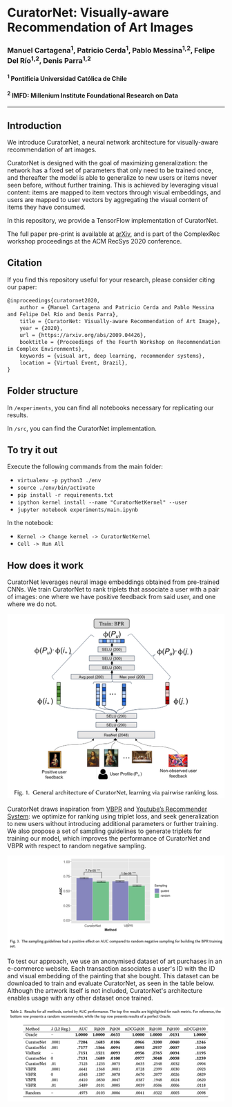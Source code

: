 # CuratorNet: Visually-aware Recommendation of Art Images

### Manuel Cartagena<sup>1</sup>, Patricio Cerda<sup>1</sup>, Pablo Messina<sup>1,2</sup>, Felipe Del Río<sup>1,2</sup>, Denis Parra<sup>1,2</sup>

#### <sup>1</sup> Pontificia Universidad Católica de Chile
#### <sup>2</sup> IMFD: Millenium Institute Foundational Research on Data

___
## Introduction

We introduce CuratorNet, a neural network architecture for visually-aware recommendation of art images.

CuratorNet is designed with the goal of maximizing generalization: the network has a fixed set of parameters that only need to be trained once, and thereafter the model is able to generalize to new users or items never seen before, without further training. This is achieved by leveraging visual content: items are mapped to item vectors through visual embeddings, and users are mapped to user vectors by aggregating the visual content of items they have consumed.

In this repository, we provide a TensorFlow implementation of CuratorNet.

The full paper pre-print is available at [arXiv](https://arxiv.org/abs/2009.04426), and is part of the ComplexRec workshop proceedings at the ACM RecSys 2020 conference.

## Citation

If you find this repository useful for your research, please consider citing our paper: 
```
@inproceedings{curatornet2020,
    author = {Manuel Cartagena and Patricio Cerda and Pablo Messina and Felipe Del Río and Denis Parra},
    title = {CuratorNet: Visually-aware Recommendation of Art Image},
    year = {2020},
    url = {https://arxiv.org/abs/2009.04426},
    booktitle = {Proceedings of the Fourth Workshop on Recommendation in Complex Environments},
    keywords = {visual art, deep learning, recommender systems},
    location = {Virtual Event, Brazil},
}
```


## Folder structure

In `/experiments`, you can find all notebooks necessary for replicating our results.

In `/src`, you can find the CuratorNet implementation.

## To try it out
Execute the following commands from the main folder:
- `virtualenv -p python3 ./env`
- `source ./env/bin/activate`
- `pip install -r requirements.txt`
- `ipython kernel install --name "CuratorNetKernel" --user`
- `jupyter notebook experiments/main.ipynb`

In the notebook:
- `Kernel -> Change kernel -> CuratorNetKernel`
- `Cell -> Run All`

## How does it work

CuratorNet leverages neural image embeddings obtained from pre-trained CNNs. We train CuratorNet to rank triplets that associate a user with a pair of images: one where we have positive feedback from said user, and one where we do not.  

![](CuratorNet.png)

CuratorNet draws inspiration from [VBPR](https://arxiv.org/abs/1510.01784) and [Youtube’s Recommender System](https://static.googleusercontent.com/media/research.google.com/es//pubs/archive/45530.pdf): we optimize for ranking using triplet loss, and seek generalization to new users without introducing additional parameters or further training. We also propose a set of sampling guidelines to generate triplets for training our model, which improves the performance of CuratorNet and VBPR with respect to random negative sampling.

![](SamplingResults.png)

To test our approach, we use an anonymised dataset of art purchases in an e-commerce website. Each transaction associates a user's ID with the ID and visual embedding of the painting that she bought. This dataset can be downloaded to train and evaluate CuratorNet, as seen in the table below. Although the artwork itself is not included, CuratorNet's architecture enables usage with any other dataset once trained.

![](Results.png)
